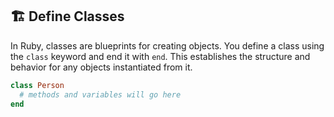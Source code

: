 ## 🏗️ Define Classes
In Ruby, classes are blueprints for creating objects. You define a class using the `class` keyword and end it with `end`. This establishes the structure and behavior for any objects instantiated from it.

```ruby
class Person
  # methods and variables will go here
end
```